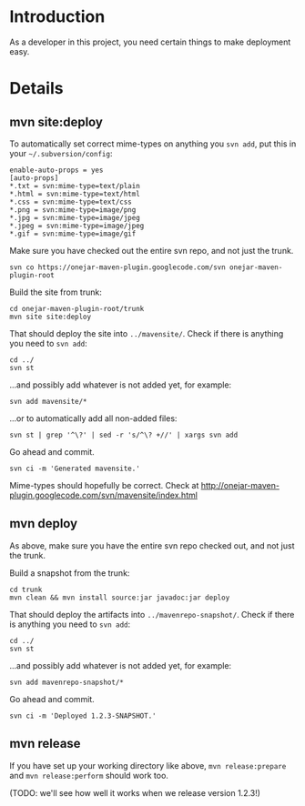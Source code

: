 # Introduction #

As a developer in this project, you need certain things to make deployment easy.


# Details #

## mvn site:deploy ##

To automatically set correct mime-types on anything you `svn add`, put this in your `~/.subversion/config`:

```
enable-auto-props = yes
[auto-props]
*.txt = svn:mime-type=text/plain
*.html = svn:mime-type=text/html
*.css = svn:mime-type=text/css
*.png = svn:mime-type=image/png
*.jpg = svn:mime-type=image/jpeg
*.jpeg = svn:mime-type=image/jpeg
*.gif = svn:mime-type=image/gif
```


Make sure you have checked out the entire svn repo, and not just the trunk.

```
svn co https://onejar-maven-plugin.googlecode.com/svn onejar-maven-plugin-root
```

Build the site from trunk:

```
cd onejar-maven-plugin-root/trunk
mvn site site:deploy
```

That should deploy the site into `../mavensite/`. Check if there is anything you need to `svn add`:

```
cd ../
svn st
```

...and possibly add whatever is not added yet, for example:

```
svn add mavensite/*
```

...or to automatically add all non-added files:

```
svn st | grep '^\?' | sed -r 's/^\? +//' | xargs svn add
```

Go ahead and commit.

```
svn ci -m 'Generated mavensite.'
```

Mime-types should hopefully be correct. Check at http://onejar-maven-plugin.googlecode.com/svn/mavensite/index.html



## mvn deploy ##

As above, make sure you have the entire svn repo checked out, and not just the trunk.

Build a snapshot from the trunk:

```
cd trunk
mvn clean && mvn install source:jar javadoc:jar deploy
```

That should deploy the artifacts into `../mavenrepo-snapshot/`. Check if there is anything you need to `svn add`:

```
cd ../
svn st
```

...and possibly add whatever is not added yet, for example:

```
svn add mavenrepo-snapshot/*
```

Go ahead and commit.

```
svn ci -m 'Deployed 1.2.3-SNAPSHOT.'
```


## mvn release ##

If you have set up your working directory like above, `mvn release:prepare` and `mvn release:perform` should work too.

(TODO: we'll see how well it works when we release version 1.2.3!)